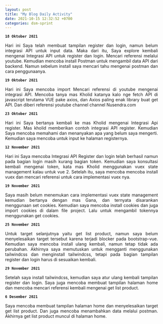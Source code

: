 ```yaml
---
layout: post
title: "My Blog Daily Activity"
date: 2021-10-15 12:32:52 +0700
categories: dsm-sprint
---
```


**`18 Oktober 2021`**

<p style='text-align: justify;'>Hari ini Saya telah membuat tampilan register dan login, namun belum integrasi API untuk input data. Maka dari itu, Saya explore kembali mengenai Integrasi API untuk register dan login. Mencari referensi melalui youtube. Kemudian mencoba install Postman untuk mengambil data API dari backend. Namun sebelum install saya mencari tahu mengenai postman dan cara penggunaanya.</p>

**`19 Oktober 2021`**

<p style='text-align: justify;'>Hari ini Saya mencoba import Mencari referensi di youtube mengenai integrasi API. Mencoba tanya mas Kholid katanya kalo nge fetch API di javascript terutama VUE pake axios, dan Axios paling enak library buat get API. Dan diberi referensi youtube channel channel Nusendra.com</p>

**`23 Oktober 2021`**

<p style='text-align: justify;'>Hari ini Saya bertanya kembali ke mas Kholid mengenai Integrasi Api register. Mas kholid memberikan contoh integrasi API register. Kemudian Saya mencoba memahami dan menanyakan apa yang belum saya mengerti. Kemudian saya mencoba untuk input ke halaman registernya.</p>

**`12 November 2021`**

<p style='text-align: justify;'>Hari ini Saya mencoba Integrasi API Register dan login telah berhasil namun pada bagian login masih kurang bagian token. Kemudian saya konsultasi kembali mengenai token, kata mas Kholid menggunakan vuex state management kalau untuk vue 2. Setelah itu, saya mencoba mencoba install vuex dan mencari referensi untuk cara implementasi vuex nya.</p>

**`19 November 2021`**

<p style='text-align: justify;'>Saya masih belum menemukan cara implementasi vuex state management kemudian bertanya dengan mas Gana, dan ternyata disarankan menggunaan set cookies. Kemudian saya mencoba install cookies dan juga import cookies di dalam file project. Lalu untuk mengambil tokennya menggunakan get cookies.</p>

**`25 November 2021`**

<p style='text-align: justify;'>Untuk target selanjutnya yaitu get list product, namun saya belum menyelesaikan target tersebut karena terjadi blocker pada bootstrap-vue. Kemudian saya mencoba install ulang kembali, namun tetap tidak ada perubahan. Akhirnya saya memutuskan untuk mengganti menggunakan tailwindcss dan menginstall tailwindcss, tetapi pada bagian tampilan register dan login harus di sesuaikan kembali.</p>

**`29 November 2021`**

<p style='text-align: justify;'>Setelah saya install tailwindcss, kemudian saya atur ulang kembali tampilan register dan login. Saya juga mencoba membuat tampilan halaman home dan mencoba mencari referensi kembali mengenai get list product.</p>

**`6 Desember 2021`**

<p style='text-align: justify;'>Saya mencoba membuat tampilan halaman home dan menyelesaikan target get list product. Dan juga mencoba menambahkan data melalui postman. Akhirnya get list product muncul di halaman home.</p>